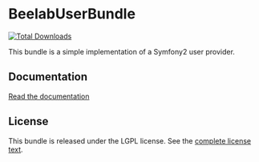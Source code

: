 BeelabUserBundle
================

[![Total Downloads](https://poser.pugx.org/beelab/user-bundle/downloads.png)](https://packagist.org/packages/beelab/user-bundle)


This bundle is a simple implementation of a Symfony2 user provider.

Documentation
-------------

[Read the documentation](Resources/doc/index.md)

License
-------

This bundle is released under the LGPL license. See the [complete license text](Resources/meta/LICENSE).
